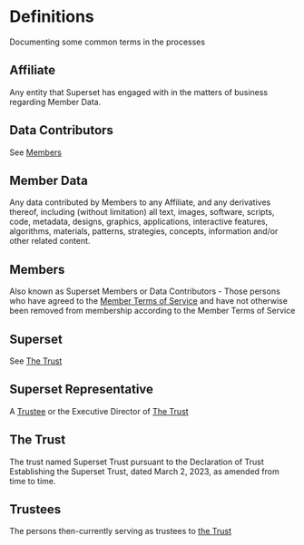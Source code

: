 
# Definitions

Documenting some common terms in the processes

## Affiliate
Any entity that Superset has engaged with in the matters of business regarding Member Data.

## Data Contributors
See [Members](#members)

## Member Data
Any data contributed by Members to any Affiliate, and any derivatives thereof, including (without limitation) all text, images, software,
scripts, code, metadata, designs, graphics, applications, interactive features,
algorithms, materials, patterns, strategies, concepts, information and/or other related content.

## Members
Also known as Superset Members or Data Contributors - Those persons who have  agreed to the [Member Terms of Service](https://www.trustsuperset.com/agreement) and have not otherwise been removed from membership according to the Member Terms of Service

## Superset 
See [The Trust](#the-trust)

## Superset Representative
A [Trustee](#trustees) or the Executive Director of [The Trust](#the-trust)

## The Trust
The trust named Superset Trust pursuant to the Declaration of Trust Establishing the Superset Trust, dated March 2, 2023, as amended from time to time.

## Trustees
The persons then-currently serving as trustees to [the Trust](#the-trust)
